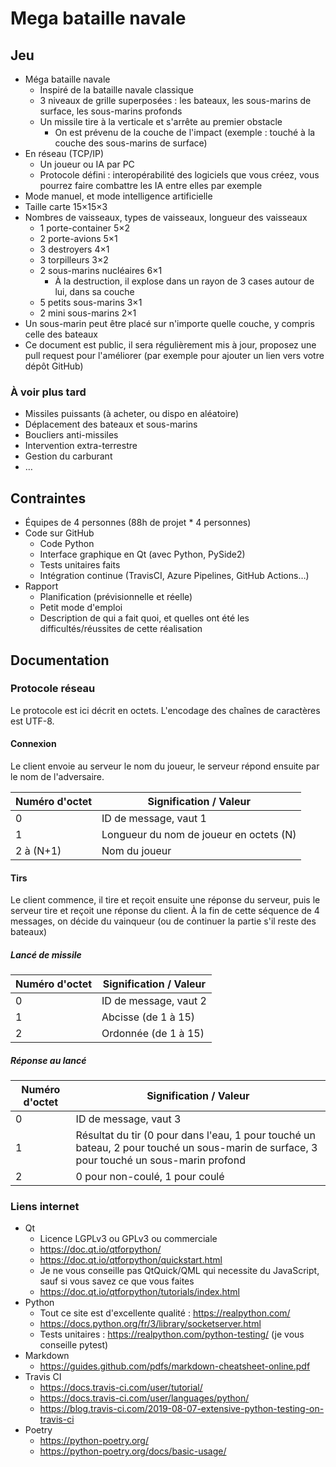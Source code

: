 # Mega bataille navale

## Jeu

* Méga bataille navale
  * Inspiré de la bataille navale classique
  * 3 niveaux de grille superposées : les bateaux, les sous-marins de surface, les sous-marins profonds
  * Un missile tire à la verticale et s'arrête au premier obstacle
    * On est prévenu de la couche de l'impact (exemple : touché à la couche des sous-marins de surface)
* En réseau (TCP/IP)
  * Un joueur ou IA par PC
  * Protocole défini : interopérabilité des logiciels que vous créez, vous pourrez faire combattre les IA entre elles par exemple
* Mode manuel, et mode intelligence artificielle
* Taille carte 15×15×3
* Nombres de vaisseaux, types de vaisseaux, longueur des vaisseaux
  * 1 porte-container 5×2
  * 2 porte-avions 5×1
  * 3 destroyers 4×1
  * 3 torpilleurs 3×2
  * 2 sous-marins nucléaires 6×1
    * À la destruction, il explose dans un rayon de 3 cases autour de lui, dans sa couche
  * 5 petits sous-marins 3×1
  * 2 mini sous-marins 2×1
* Un sous-marin peut être placé sur n'importe quelle couche, y compris celle des bateaux
* Ce document est public, il sera régulièrement mis à jour, proposez une pull request pour l'améliorer (par exemple pour ajouter un lien vers votre dépôt GitHub)

### À voir plus tard

* Missiles puissants (à acheter, ou dispo en aléatoire)
* Déplacement des bateaux et sous-marins
* Boucliers anti-missiles
* Intervention extra-terrestre
* Gestion du carburant
* …

## Contraintes

* Équipes de 4 personnes (88h de projet * 4 personnes)
* Code sur GitHub
  * Code Python
  * Interface graphique en Qt (avec Python, PySide2)
  * Tests unitaires faits
  * Intégration continue (TravisCI, Azure Pipelines, GitHub Actions…)
* Rapport
  * Planification (prévisionnelle et réelle)
  * Petit mode d'emploi
  * Description de qui a fait quoi, et quelles ont été les difficultés/réussites de cette réalisation

## Documentation

### Protocole réseau

Le protocole est ici décrit en octets. L'encodage des chaînes de caractères est UTF-8.

#### Connexion

Le client envoie au serveur le nom du joueur, le serveur répond ensuite par le nom de l'adversaire.

| Numéro d'octet | Signification / Valeur                  |
| -------------- | --------------------------------------- |
| 0              | ID de message, vaut 1                   |
| 1              | Longueur du nom de joueur en octets (N) |
| 2 à (N+1)      | Nom du joueur                           |

#### Tirs

Le client commence, il tire et reçoit ensuite une réponse du serveur, puis le serveur tire et reçoit une réponse du client. À la fin de cette séquence de 4 messages, on décide du vainqueur (ou de continuer la partie s'il reste des bateaux)

##### Lancé de missile

| Numéro d'octet | Signification / Valeur |
| -------------- | ---------------------- |
| 0              | ID de message, vaut 2  |
| 1              | Abcisse (de 1 à 15)    |
| 2              | Ordonnée (de 1 à 15)   |

##### Réponse au lancé

| Numéro d'octet | Signification / Valeur                                                                                                                   |
| -------------- | ---------------------------------------------------------------------------------------------------------------------------------------- |
| 0              | ID de message, vaut 3                                                                                                                    |
| 1              | Résultat du tir (0 pour dans l'eau, 1 pour touché un bateau, 2 pour touché un sous-marin de surface, 3 pour touché un sous-marin profond |
| 2              | 0 pour non-coulé, 1 pour coulé                                                                                                           |

### Liens internet

* Qt
  * Licence LGPLv3 ou GPLv3 ou commerciale
  * https://doc.qt.io/qtforpython/
  * https://doc.qt.io/qtforpython/quickstart.html
  * Je ne vous conseille pas QtQuick/QML qui necessite du JavaScript, sauf si vous savez ce que vous faites
  * https://doc.qt.io/qtforpython/tutorials/index.html
* Python
  * Tout ce site est d'excellente qualité : https://realpython.com/
  * https://docs.python.org/fr/3/library/socketserver.html
  * Tests unitaires : https://realpython.com/python-testing/ (je vous conseille pytest)
* Markdown
  * https://guides.github.com/pdfs/markdown-cheatsheet-online.pdf
* Travis CI
  * https://docs.travis-ci.com/user/tutorial/
  * https://docs.travis-ci.com/user/languages/python/
  * https://blog.travis-ci.com/2019-08-07-extensive-python-testing-on-travis-ci
* Poetry
  * https://python-poetry.org/
  * https://python-poetry.org/docs/basic-usage/
